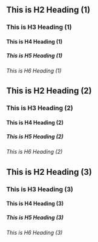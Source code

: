 ## This is H2 Heading (1)
### This is H3 Heading (1)
#### This is H4 Heading (1)
##### This is H5 Heading (1)
###### This is H6 Heading (1)

## This is H2 Heading (2) 
### This is H3 Heading (2)
#### This is H4 Heading (2)
##### This is H5 Heading (2)
###### This is H6 Heading (2)

## This is H2 Heading (3) 
### This is H3 Heading (3)
#### This is H4 Heading (3)
##### This is H5 Heading (3)
###### This is H6 Heading (3)